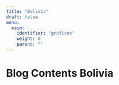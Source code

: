 ```yaml
---
title: "Bolivia"
draft: false
menu:
  main:
    identifier: "graficos"
    weight: 0 
    parent: ""
---
```


# Blog Contents Bolivia